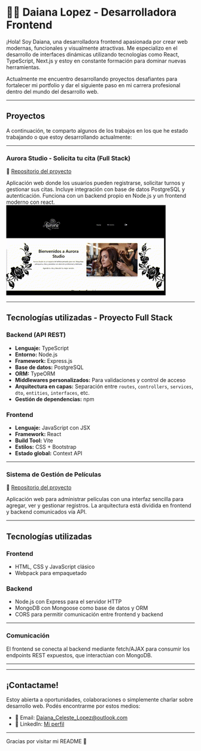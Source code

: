 # 👩‍💻 Daiana Lopez - Desarrolladora Frontend

¡Hola! Soy Daiana, una desarrolladora frontend apasionada por crear web modernas, funcionales y visualmente atractivas. Me especializo en el desarrollo de interfaces dinámicas utilizando tecnologías como React, TypeScript, Next.js y estoy en constante formación para dominar nuevas herramientas.

Actualmente me encuentro desarrollando proyectos desafiantes para fortalecer mi portfolio y dar el siguiente paso en mi carrera profesional dentro del mundo del desarrollo web.

---

## Proyectos

A continuación, te comparto algunos de los trabajos en los que he estado trabajando o que estoy desarrollando actualmente:

---

### Aurora Studio - Solicita tu cita (Full Stack)  
🔗 [Repositorio del proyecto](https://github.com/Daiana-L/AuroraStudio---Solicita-tu-cita)

Aplicación web donde los usuarios pueden registrarse, solicitar turnos y gestionar sus citas. Incluye integración con base de datos PostgreSQL y autenticación. Funciona con un backend propio en Node.js y un frontend moderno con react.
![Vista animada del proyecto](https://github.com/Daiana-L/Daiana-L/blob/5e0af2abeb5a2d1dd71d4c3a0e5623aa06a22d6f/V%C3%ADdeo%20sin%20t%C3%ADtulo%20%E2%80%90%20Hecho%20con%20Clipchamp.gif
)


---

## Tecnologías utilizadas - Proyecto Full Stack

### Backend (API REST)

- **Lenguaje:** TypeScript  
- **Entorno:** Node.js  
- **Framework:** Express.js  
- **Base de datos:** PostgreSQL  
- **ORM:** TypeORM  
- **Middlewares personalizados:** Para validaciones y control de acceso  
- **Arquitectura en capas:** Separación entre `routes`, `controllers`, `services`, `dto`, `entities`, `interfaces`, etc.  
- **Gestión de dependencias:** npm

###  Frontend

- **Lenguaje:** JavaScript con JSX  
- **Framework:** React  
- **Build Tool:** Vite  
- **Estilos:** CSS + Bootstrap  
- **Estado global:** Context API

---
### Sistema de Gestión de Películas
🔗 [Repositorio del proyecto](https://github.com/Daiana-L/Sistema-de-gestion-de-peliculas)


Aplicación web para administrar películas con una interfaz sencilla para agregar, ver y gestionar registros. La arquitectura está dividida en frontend y backend comunicados vía API.

---

## Tecnologías utilizadas

### Frontend

- HTML, CSS y JavaScript clásico
- Webpack para empaquetado  

### Backend
- Node.js con Express para el servidor HTTP  
- MongoDB con Mongoose como base de datos y ORM  
- CORS para permitir comunicación entre frontend y backend

---

### Comunicación

El frontend se conecta al backend mediante fetch/AJAX para consumir los endpoints REST expuestos, que interactúan con MongoDB.

---

---

## ¡Contactame!

Estoy abierta a oportunidades, colaboraciones o simplemente charlar sobre desarrollo web. Podés encontrarme por estos medios:

- 📧 Email: [Daiana_Celeste_Lopez@outlook.com](mailto:Daiana_Celeste_Lopez@outlook.com)
- 💼 LinkedIn: [Mi perfil](https://www.linkedin.com/in/daiana-celeste-lopez/)

---

  Gracias por visitar mi README 💜

